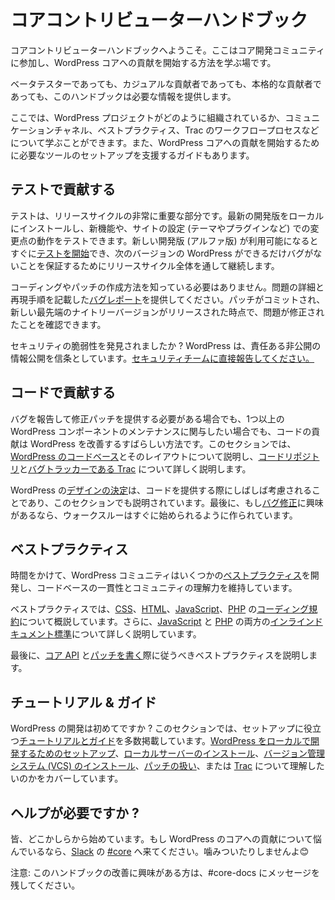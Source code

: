 <!--
# Core Contributor Handbook
-->

# コアコントリビューターハンドブック

<!--
Welcome to the Core Contributor Handbook, the place to learn how to get involved with the WordPress core development community, and start contributing to WordPress core.
-->

コアコントリビューターハンドブックへようこそ。ここはコア開発コミュニティに参加し、WordPress コアへの貢献を開始する方法を学ぶ場です。

<!--
Whether you are a beta tester, casual contributor, or serious contributor, this handbook will provide the information you need to get started.
-->

ベータテスターであっても、カジュアルな貢献者であっても、本格的な貢献者であっても、このハンドブックは必要な情報を提供します。

<!--
Here you can learn about how the WordPress project is organized, communication channels, best practices, the Trac workflow process, and more. There are also guides to help you set up the tools you’ll need to start contributing to WordPress core.
-->

ここでは、WordPress プロジェクトがどのように組織されているか、コミュニケーションチャネル、ベストプラクティス、Trac のワークフロープロセスなどについて学ぶことができます。また、WordPress コアへの貢献を開始するために必要なツールのセットアップを支援するガイドもあります。

<!--
## Contribute with Testing
-->

## テストで貢献する

<!--
Testing is a very important part of the release cycle. You can install the latest development version locally to test new features, and how the changes work with your site setup (theme/plugins/etc.). You can [start testing](https://make.wordpress.org/core/handbook/testing/) as soon as a new development version is available (alpha), and continue throughout the release cycle to ensure the next version of WordPress is as bug\-free as possible.
-->

テストは、リリースサイクルの非常に重要な部分です。最新の開発版をローカルにインストールし、新機能や、サイトの設定 (テーマやプラグインなど) での変更点の動作をテストできます。新しい開発版 (アルファ版) が利用可能になるとすぐに[テストを開始](https://make.wordpress.org/core/handbook/testing/)でき、次のバージョンの WordPress ができるだけバグがないことを保証するためにリリースサイクル全体を通して継続します。

<!--
You don’t need to know how to code or create a patch, just provide a [well-written bug report](https://make.wordpress.org/core/handbook/testing/reporting-bugs/), with details of the issue and steps to reproduce. You can confirm the issue is fixed once a patch is committed and a new bleeding edge nightly version released.
-->

コーディングやパッチの作成方法を知っている必要はありません。問題の詳細と再現手順を記載した[バグレポート](https://make.wordpress.org/core/handbook/testing/reporting-bugs/)を提供してください。パッチがコミットされ、新しい最先端のナイトリーバージョンがリリースされた時点で、問題が修正されたことを確認できます。

<!--
Found a security vulnerability? WordPress believes in responsible and private disclosure. [Report it directly to our security team.](https://make.wordpress.org/core/handbook/testing/reporting-security-vulnerabilities/)
-->

セキュリティの脆弱性を発見されましたか ? WordPress は、責任ある非公開の情報公開を信条としています。[セキュリティチームに直接報告してください。](https://make.wordpress.org/core/handbook/testing/reporting-security-vulnerabilities/)

<!--
## Contribute with Code
-->

## コードで貢献する

<!--
Whether you need to report one bug and provide a patch to fix it, or wish to become involved in maintaining one or more WordPress components, contributing code is a great way to improve WordPress. This section walks through [the WordPress codebase](https://make.wordpress.org/core/handbook/contribute/codebase/) and how it’s laid out, then teaches you more about [the code repository](https://make.wordpress.org/core/handbook/contribute/svn/) and [our bug tracker (Trac)](https://make.wordpress.org/core/handbook/contribute/trac/).
-->

バグを報告して修正パッチを提供する必要がある場合でも、1つ以上の WordPress コンポーネントのメンテナンスに関与したい場合でも、コードの貢献は WordPress を改善するすばらしい方法です。このセクションでは、[WordPress のコードベース](https://make.wordpress.org/core/handbook/contribute/codebase/)とそのレイアウトについて説明し、[コードリポジトリ](https://make.wordpress.org/core/handbook/contribute/svn/)と[バグトラッカーである Trac](https://make.wordpress.org/core/handbook/contribute/trac/) について詳しく説明します。

<!--
[Design decisions](https://make.wordpress.org/core/handbook/contribute/design-decisions/) made within WordPress are often a consideration when contributing code and are outlined in this section as well. Finally, if you’re interested in [fixing bugs](https://make.wordpress.org/core/handbook/contribute/fixing-bugs/), our walkthrough is made to get you quickly started.
-->

WordPress の[デザインの決定](https://make.wordpress.org/core/handbook/contribute/design-decisions/)は、コードを提供する際にしばしば考慮されることであり、このセクションでも説明されています。最後に、もし[バグ修正](https://make.wordpress.org/core/handbook/contribute/fixing-bugs/)に興味があるなら、ウォークスルーはすぐに始められるように作られています。

<!--
## Best Practices
-->

## ベストプラクティス

<!--
Over time, the WordPress community has developed some [best practices](https://make.wordpress.org/core/handbook/best-practices/), which keep the code base consistent and understandable by the community.
-->

時間をかけて、WordPress コミュニティはいくつかの[ベストプラクティス](https://make.wordpress.org/core/handbook/best-practices/)を開発し、コードベースの一貫性とコミュニティの理解力を維持しています。

<!--
In the best practices section, we outline the [coding standards](https://make.wordpress.org/core/handbook/best-practices/coding-standards/) for [CSS](https://make.wordpress.org/core/handbook/best-practices/coding-standards/css/), [HTML](https://make.wordpress.org/core/handbook/best-practices/coding-standards/html/), [JavaScript](https://make.wordpress.org/core/handbook/best-practices/coding-standards/javascript/), and [PHP](https://make.wordpress.org/core/handbook/best-practices/coding-standards/php/). Additionally, [inline documentation standards](https://make.wordpress.org/core/handbook/best-practices/inline-documentation-standards/) for both [JavaScript](https://make.wordpress.org/core/handbook/best-practices/inline-documentation-standards/javascript/) and [PHP](https://make.wordpress.org/core/handbook/best-practices/inline-documentation-standards/php/) are documented in-depth.
-->

ベストプラクティスでは、[CSS](https://make.wordpress.org/core/handbook/best-practices/coding-standards/css/)、[HTML](https://make.wordpress.org/core/handbook/best-practices/coding-standards/html/)、[JavaScript](https://make.wordpress.org/core/handbook/best-practices/coding-standards/javascript/)、[PHP](https://make.wordpress.org/core/handbook/best-practices/coding-standards/php/) の[コーディング規約](https://make.wordpress.org/core/handbook/best-practices/coding-standards/)について概説しています。さらに、[JavaScript](https://make.wordpress.org/core/handbook/best-practices/inline-documentation-standards/javascript/) と [PHP](https://make.wordpress.org/core/handbook/best-practices/inline-documentation-standards/php/) の両方の[インラインドキュメント標準](https://make.wordpress.org/core/handbook/best-practices/inline-documentation-standards/)について詳しく説明しています。

<!--
Finally, the section walks through the [Core APIs](https://make.wordpress.org/core/handbook/best-practices/core-apis/) and the best practices to follow when [writing patches](https://make.wordpress.org/core/handbook/best-practices/writing-patches/).
-->

最後に、[コア API](https://make.wordpress.org/core/handbook/best-practices/core-apis/) と[パッチを書く](https://make.wordpress.org/core/handbook/best-practices/writing-patches/)際に従うべきベストプラクティスを説明します。

<!--
## Tutorials & Guides
-->

## チュートリアル & ガイド

<!--
Completely new to WordPress development? In this section, we include a number of [tutorials and guides](https://make.wordpress.org/core/handbook/tutorials/) to help get you setup. Whether you want to [setup WordPress for local development](https://make.wordpress.org/core/handbook/tutorials/installing-wordpress-locally/), [install a local server](https://make.wordpress.org/core/handbook/tutorials/installing-a-local-server/), [install a version control system (VCS)](https://make.wordpress.org/core/handbook/tutorials/installing-a-vcs/), understand how to [work with patches](https://make.wordpress.org/core/handbook/tutorials/working-with-patches/), or better understand how to [work with Trac](https://make.wordpress.org/core/handbook/tutorials/trac/), we have you covered.
-->

WordPress の開発は初めてですか ? このセクションでは、セットアップに役立つ[チュートリアルとガイド](https://make.wordpress.org/core/handbook/tutorials/)を多数掲載しています。[WordPress をローカルで開発するためのセットアップ](https://make.wordpress.org/core/handbook/tutorials/installing-wordpress-locally/)、[ローカルサーバーのインストール](https://make.wordpress.org/core/handbook/tutorials/installing-a-local-server/)、[バージョン管理システム (VCS) のインストール](https://make.wordpress.org/core/handbook/tutorials/installing-a-vcs/)、[パッチの扱い](https://make.wordpress.org/core/handbook/tutorials/working-with-patches/)、または [Trac](https://make.wordpress.org/core/handbook/tutorials/trac/) について理解したいのかをカバーしています。

<!--
## Need help?
-->

## ヘルプが必要ですか ?

<!--
We all start somewhere. If you’re having trouble getting involved with contributing to WordPress core, come find us on [Slack](https://chat.wordpress.org/) in [#core](https://make.wordpress.org/core/tag/core/). We don’t bite. 😊
-->

皆、どこかしらから始めています。もし WordPress のコアへの貢献について悩んでいるなら、[Slack](https://chat.wordpress.org/) の [#core](https://make.wordpress.org/core/tag/core/) へ来てください。噛みついたりしませんよ😊

<!--
Note: If you’re interested in improving this handbook, leave a message in #core\-docs.
-->

注意: このハンドブックの改善に興味がある方は、#core\-docs にメッセージを残してください。

